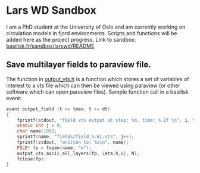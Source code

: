 # Lars WD Sandbox
I am a PhD student at the University of Oslo and am currently working on circulation models in fjord environments. Scripts and functions will be added here as the project progress.
Link to sandbox:
[basilisk.fr/sandbox/larswd/README](basilisk.fr/sandbox/larswd/README) 
## Save multilayer fields to paraview file.

The function in [output_vts.h](basilisk.fr/sandbox/larswd/output_vts.h) is a function which stores a set of variables of interest to a vts file which can then be viewed using paraview (or other software which can open paraview files). Sample function call in a basilisk event:

```C
event output_field (t <= tmax; t += dt)
{
    fprintf(stdout, "field vts output at step: %d, time: %.2f \n", i, t);
    static int j = 0;
    char name[100];
    sprintf(name, "fields/field_%.6i.vts", j++);
    fprintf(stdout, "written to: %s\n", name);
    FILE* fp = fopen(name, "w");
    output_vts_ascii_all_layers(fp, {eta,h,u}, N);
    fclose(fp);
}

```
